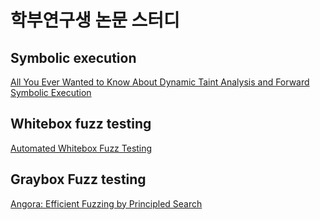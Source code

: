 # 학부연구생 논문 스터디

## Symbolic execution
[All You Ever Wanted to Know About Dynamic Taint Analysis and Forward Symbolic Execution](./1_Oakland10.md)

## Whitebox fuzz testing
[Automated Whitebox Fuzz Testing](./2_ndss2008.md)


## Graybox Fuzz testing
[Angora: Efficient Fuzzing by Principled Search](./3_chen2018angora.md)